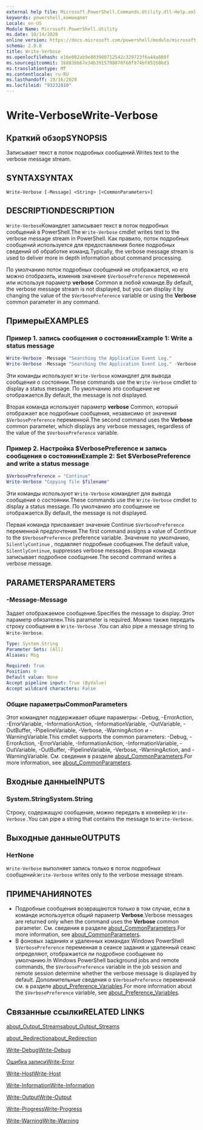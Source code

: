 ```yaml
---
external help file: Microsoft.PowerShell.Commands.Utility.dll-Help.xml
keywords: powershell,командлет
Locale: en-US
Module Name: Microsoft.PowerShell.Utility
ms.date: 10/14/2020
online version: https://docs.microsoft.com/powershell/module/microsoft.powershell.utility/write-verbose?view=powershell-5.1&WT.mc_id=ps-gethelp
schema: 2.0.0
title: Write-Verbose
ms.openlocfilehash: e16e002ab9e803900712542c329723f6a44a880f
ms.sourcegitcommit: 16883bb67e34b3915798070f60f974bf85160bd3
ms.translationtype: MT
ms.contentlocale: ru-RU
ms.lasthandoff: 10/16/2020
ms.locfileid: "93232810"
---
```

# <span data-ttu-id="fe7ca-103">Write-Verbose</span><span class="sxs-lookup"><span data-stu-id="fe7ca-103">Write-Verbose</span></span>

## <span data-ttu-id="fe7ca-104">Краткий обзор</span><span class="sxs-lookup"><span data-stu-id="fe7ca-104">SYNOPSIS</span></span>
<span data-ttu-id="fe7ca-105">Записывает текст в поток подробных сообщений.</span><span class="sxs-lookup"><span data-stu-id="fe7ca-105">Writes text to the verbose message stream.</span></span>

## <span data-ttu-id="fe7ca-106">SYNTAX</span><span class="sxs-lookup"><span data-stu-id="fe7ca-106">SYNTAX</span></span>

```
Write-Verbose [-Message] <String> [<CommonParameters>]
```

## <span data-ttu-id="fe7ca-107">DESCRIPTION</span><span class="sxs-lookup"><span data-stu-id="fe7ca-107">DESCRIPTION</span></span>

<span data-ttu-id="fe7ca-108">`Write-Verbose`Командлет записывает текст в поток подробных сообщений в PowerShell.</span><span class="sxs-lookup"><span data-stu-id="fe7ca-108">The `Write-Verbose` cmdlet writes text to the verbose message stream in PowerShell.</span></span> <span data-ttu-id="fe7ca-109">Как правило, поток подробных сообщений используется для предоставления более подробных сведений об обработке команд.</span><span class="sxs-lookup"><span data-stu-id="fe7ca-109">Typically, the verbose message stream is used to deliver more in depth information about command processing.</span></span>

<span data-ttu-id="fe7ca-110">По умолчанию поток подробных сообщений не отображается, но его можно отобразить, изменив значение `$VerbosePreference` переменной или используя параметр **verbose** Common в любой команде.</span><span class="sxs-lookup"><span data-stu-id="fe7ca-110">By default, the verbose message stream is not displayed, but you can display it by changing the value of the `$VerbosePreference` variable or using the **Verbose** common parameter in any command.</span></span>

## <span data-ttu-id="fe7ca-111">Примеры</span><span class="sxs-lookup"><span data-stu-id="fe7ca-111">EXAMPLES</span></span>

### <span data-ttu-id="fe7ca-112">Пример 1. запись сообщения о состоянии</span><span class="sxs-lookup"><span data-stu-id="fe7ca-112">Example 1: Write a status message</span></span>

```powershell
Write-Verbose -Message "Searching the Application Event Log."
Write-Verbose -Message "Searching the Application Event Log." -Verbose
```

<span data-ttu-id="fe7ca-113">Эти команды используют `Write-Verbose` командлет для вывода сообщения о состоянии.</span><span class="sxs-lookup"><span data-stu-id="fe7ca-113">These commands use the `Write-Verbose` cmdlet to display a status message.</span></span> <span data-ttu-id="fe7ca-114">По умолчанию это сообщение не отображается.</span><span class="sxs-lookup"><span data-stu-id="fe7ca-114">By default, the message is not displayed.</span></span>

<span data-ttu-id="fe7ca-115">Вторая команда использует параметр **verbose** Common, который отображает все подробные сообщения, независимо от значения `$VerbosePreference` переменной.</span><span class="sxs-lookup"><span data-stu-id="fe7ca-115">The second command uses the **Verbose** common parameter, which displays any verbose messages, regardless of the value of the `$VerbosePreference` variable.</span></span>

### <span data-ttu-id="fe7ca-116">Пример 2. Настройка $VerbosePreference и запись сообщения о состоянии</span><span class="sxs-lookup"><span data-stu-id="fe7ca-116">Example 2: Set $VerbosePreference and write a status message</span></span>

```powershell
$VerbosePreference = "Continue"
Write-Verbose "Copying file $filename"
```

<span data-ttu-id="fe7ca-117">Эти команды используют `Write-Verbose` командлет для вывода сообщения о состоянии.</span><span class="sxs-lookup"><span data-stu-id="fe7ca-117">These commands use the `Write-Verbose` cmdlet to display a status message.</span></span> <span data-ttu-id="fe7ca-118">По умолчанию это сообщение не отображается.</span><span class="sxs-lookup"><span data-stu-id="fe7ca-118">By default, the message is not displayed.</span></span>

<span data-ttu-id="fe7ca-119">Первая команда присваивает значение Continue `$VerbosePreference` переменной предпочтения.</span><span class="sxs-lookup"><span data-stu-id="fe7ca-119">The first command assigns a value of Continue to the `$VerbosePreference` preference variable.</span></span> <span data-ttu-id="fe7ca-120">Значение по умолчанию, `SilentlyContinue` , подавляет подробные сообщения.</span><span class="sxs-lookup"><span data-stu-id="fe7ca-120">The default value, `SilentlyContinue`, suppresses verbose messages.</span></span> <span data-ttu-id="fe7ca-121">Вторая команда записывает подробное сообщение.</span><span class="sxs-lookup"><span data-stu-id="fe7ca-121">The second command writes a verbose message.</span></span>

## <span data-ttu-id="fe7ca-122">PARAMETERS</span><span class="sxs-lookup"><span data-stu-id="fe7ca-122">PARAMETERS</span></span>

### <span data-ttu-id="fe7ca-123">-Message</span><span class="sxs-lookup"><span data-stu-id="fe7ca-123">-Message</span></span>

<span data-ttu-id="fe7ca-124">Задает отображаемое сообщение.</span><span class="sxs-lookup"><span data-stu-id="fe7ca-124">Specifies the message to display.</span></span> <span data-ttu-id="fe7ca-125">Этот параметр обязателен.</span><span class="sxs-lookup"><span data-stu-id="fe7ca-125">This parameter is required.</span></span> <span data-ttu-id="fe7ca-126">Можно также передать строку сообщения в `Write-Verbose` .</span><span class="sxs-lookup"><span data-stu-id="fe7ca-126">You can also pipe a message string to `Write-Verbose`.</span></span>

```yaml
Type: System.String
Parameter Sets: (All)
Aliases: Msg

Required: True
Position: 0
Default value: None
Accept pipeline input: True (ByValue)
Accept wildcard characters: False
```

### <span data-ttu-id="fe7ca-127">Общие параметры</span><span class="sxs-lookup"><span data-stu-id="fe7ca-127">CommonParameters</span></span>

<span data-ttu-id="fe7ca-128">Этот командлет поддерживает общие параметры: -Debug, -ErrorAction, -ErrorVariable, -InformationAction, -InformationVariable, -OutVariable, -OutBuffer, -PipelineVariable, -Verbose, -WarningAction и -WarningVariable.</span><span class="sxs-lookup"><span data-stu-id="fe7ca-128">This cmdlet supports the common parameters: -Debug, -ErrorAction, -ErrorVariable, -InformationAction, -InformationVariable, -OutVariable, -OutBuffer, -PipelineVariable, -Verbose, -WarningAction, and -WarningVariable.</span></span> <span data-ttu-id="fe7ca-129">См. сведения в разделе [about_CommonParameters](../Microsoft.PowerShell.Core/About/about_CommonParameters.md).</span><span class="sxs-lookup"><span data-stu-id="fe7ca-129">For more information, see [about_CommonParameters](../Microsoft.PowerShell.Core/About/about_CommonParameters.md).</span></span>

## <span data-ttu-id="fe7ca-130">Входные данные</span><span class="sxs-lookup"><span data-stu-id="fe7ca-130">INPUTS</span></span>

### <span data-ttu-id="fe7ca-131">System.String</span><span class="sxs-lookup"><span data-stu-id="fe7ca-131">System.String</span></span>

<span data-ttu-id="fe7ca-132">Строку, содержащую сообщение, можно передать в конвейер `Write-Verbose` .</span><span class="sxs-lookup"><span data-stu-id="fe7ca-132">You can pipe a string that contains the message to `Write-Verbose`.</span></span>

## <span data-ttu-id="fe7ca-133">Выходные данные</span><span class="sxs-lookup"><span data-stu-id="fe7ca-133">OUTPUTS</span></span>

### <span data-ttu-id="fe7ca-134">Нет</span><span class="sxs-lookup"><span data-stu-id="fe7ca-134">None</span></span>

<span data-ttu-id="fe7ca-135">`Write-Verbose` выполняет запись только в поток подробных сообщений.</span><span class="sxs-lookup"><span data-stu-id="fe7ca-135">`Write-Verbose` writes only to the verbose message stream.</span></span>

## <span data-ttu-id="fe7ca-136">ПРИМЕЧАНИЯ</span><span class="sxs-lookup"><span data-stu-id="fe7ca-136">NOTES</span></span>

- <span data-ttu-id="fe7ca-137">Подробные сообщения возвращаются только в том случае, если в команде используется общий параметр **Verbose**.</span><span class="sxs-lookup"><span data-stu-id="fe7ca-137">Verbose messages are returned only when the command uses the **Verbose** common parameter.</span></span> <span data-ttu-id="fe7ca-138">См. сведения в разделе [about_CommonParameters](https://go.microsoft.com/fwlink/?LinkID=113216).</span><span class="sxs-lookup"><span data-stu-id="fe7ca-138">For more information, see [about_CommonParameters](https://go.microsoft.com/fwlink/?LinkID=113216).</span></span>
- <span data-ttu-id="fe7ca-139">В фоновых заданиях и удаленных командах Windows PowerShell `$VerbosePreference` переменная в сеансе задания и удаленный сеанс определяют, отображается ли подробное сообщение по умолчанию.</span><span class="sxs-lookup"><span data-stu-id="fe7ca-139">In Windows PowerShell background jobs and remote commands, the `$VerbosePreference` variable in the job session and remote session determine whether the verbose message is displayed by default.</span></span>
  <span data-ttu-id="fe7ca-140">Дополнительные сведения о `$VerbosePreference` переменной см. в разделе [about_Preference_Variables](../Microsoft.PowerShell.Core/About/about_Preference_Variables.md).</span><span class="sxs-lookup"><span data-stu-id="fe7ca-140">For more information about the `$VerbosePreference` variable, see [about_Preference_Variables](../Microsoft.PowerShell.Core/About/about_Preference_Variables.md).</span></span>

## <span data-ttu-id="fe7ca-141">Связанные ссылки</span><span class="sxs-lookup"><span data-stu-id="fe7ca-141">RELATED LINKS</span></span>

[<span data-ttu-id="fe7ca-142">about_Output_Streams</span><span class="sxs-lookup"><span data-stu-id="fe7ca-142">about_Output_Streams</span></span>](../Microsoft.PowerShell.Core/About/about_Output_Streams.md)

[<span data-ttu-id="fe7ca-143">about_Redirection</span><span class="sxs-lookup"><span data-stu-id="fe7ca-143">about_Redirection</span></span>](../Microsoft.PowerShell.Core/About/about_Redirection.md)

[<span data-ttu-id="fe7ca-144">Write-Debug</span><span class="sxs-lookup"><span data-stu-id="fe7ca-144">Write-Debug</span></span>](Write-Debug.md)

[<span data-ttu-id="fe7ca-145">Ошибка записи</span><span class="sxs-lookup"><span data-stu-id="fe7ca-145">Write-Error</span></span>](Write-Error.md)

[<span data-ttu-id="fe7ca-146">Write-Host</span><span class="sxs-lookup"><span data-stu-id="fe7ca-146">Write-Host</span></span>](Write-Host.md)

[<span data-ttu-id="fe7ca-147">Write-Information</span><span class="sxs-lookup"><span data-stu-id="fe7ca-147">Write-Information</span></span>](Write-Information.md)

[<span data-ttu-id="fe7ca-148">Write-Output</span><span class="sxs-lookup"><span data-stu-id="fe7ca-148">Write-Output</span></span>](Write-Output.md)

[<span data-ttu-id="fe7ca-149">Write-Progress</span><span class="sxs-lookup"><span data-stu-id="fe7ca-149">Write-Progress</span></span>](Write-Progress.md)

[<span data-ttu-id="fe7ca-150">Write-Warning</span><span class="sxs-lookup"><span data-stu-id="fe7ca-150">Write-Warning</span></span>](Write-Warning.md)
